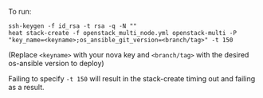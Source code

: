 To run:

```
ssh-keygen -f id_rsa -t rsa -q -N ""
heat stack-create -f openstack_multi_node.yml openstack-multi -P "key_name=<keyname>;os_ansible_git_version=<branch/tag>" -t 150
```

(Replace `<keyname>` with your nova key and `<branch/tag>` with the desired os-ansible version to deploy)

Failing to specify `-t 150` will result in the stack-create timing out and failing as a result.
